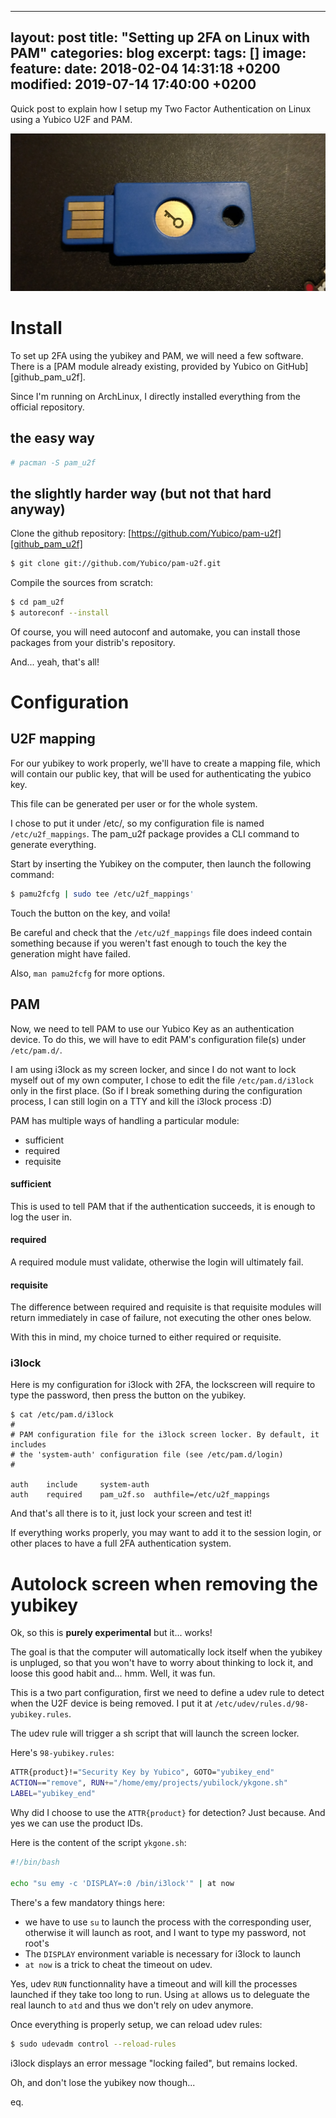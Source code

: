 
---
layout: post
title: "Setting up 2FA on Linux with PAM"
categories: blog
excerpt:
tags: []
image:
  feature:
date: 2018-02-04 14:31:18 +0200
modified: 2019-07-14 17:40:00 +0200
---

Quick post to explain how I setup my Two Factor Authentication on Linux using a Yubico U2F and PAM.

![yubico u2f](/images/posts/yubico_u2f/yubico_u2f.jpg)

# Install

To set up 2FA using the yubikey and PAM, we will need a few software.
There is a [PAM module already existing, provided by Yubico on GitHub][github_pam_u2f].
  
Since I'm running on ArchLinux, I directly installed everything from the official repository. 

## the easy way

```bash
# pacman -S pam_u2f
```

## the slightly harder way (but not that hard anyway)

Clone the github repository: [https://github.com/Yubico/pam-u2f][github_pam_u2f]

```bash
$ git clone git://github.com/Yubico/pam-u2f.git
```

Compile the sources from scratch:

```bash
$ cd pam_u2f
$ autoreconf --install
```

Of course, you will need autoconf and automake, you can install those packages from your distrib's repository.
  
And... yeah, that's all!

[gihub_pam_u2f]: https://github.com/Yubico/pam-u2f

# Configuration

## U2F mapping

For our yubikey to work properly, we'll have to create a mapping file, which will contain our public key, that will be used for authenticating the yubico key.
  
This file can be generated per user or for the whole system.
  
I chose to put it under /etc/, so my configuration file is named `/etc/u2f_mappings`. The pam_u2f package provides a CLI command to generate everything.
  
Start by inserting the Yubikey on the computer, then launch the following command:

```bash
$ pamu2fcfg | sudo tee /etc/u2f_mappings'
```

Touch the button on the key, and voila! 
  
Be careful and check that the `/etc/u2f_mappings` file does indeed contain something because if you weren't fast enough to touch the key the generation might have failed.

  
Also, `man pamu2fcfg` for more options.

## PAM

Now, we need to tell PAM to use our Yubico Key as an authentication device.
To do this, we will have to edit PAM's configuration file(s) under `/etc/pam.d/`. 
  
I am using i3lock as my screen locker, and since I do not want to lock myself out of my own computer, I chose to edit the file `/etc/pam.d/i3lock` only in the first place. (So if I break something during the configuration process, I can still login on a TTY and kill the i3lock process :D)
  
PAM has multiple ways of handling a particular module:

 * sufficient
 * required
 * requisite

#### sufficient 

This is used to tell PAM that if the authentication succeeds, it is enough to log the user in.

#### required

A required module must validate, otherwise the login will ultimately fail.

#### requisite

The difference between required and requisite is that requisite modules will return immediately in case of failure, not executing the other ones below.

  
With this in mind, my choice turned to either required or requisite. 


### i3lock

Here is my configuration for i3lock with 2FA, the lockscreen will require to type the password, then press the button on the yubikey.

```
$ cat /etc/pam.d/i3lock
#
# PAM configuration file for the i3lock screen locker. By default, it includes
# the 'system-auth' configuration file (see /etc/pam.d/login)
#

auth 	include 	system-auth
auth	required	pam_u2f.so 	authfile=/etc/u2f_mappings
```

And that's all there is to it, just lock your screen and test it!
  
If everything works properly, you may want to add it to the session login, or other places to have a full 2FA authentication system.


# Autolock screen when removing the yubikey

Ok, so this is **purely experimental** but it... works!
  
  
The goal is that the computer will automatically lock itself when the yubikey is unpluged, so that you won't have to worry about thinking to lock it, and loose this good habit and... hmm. Well, it was fun.

This is a two part configuration, first we need to define a udev rule to detect when the U2F device is being removed. I put it at `/etc/udev/rules.d/98-yubikey.rules`.

The udev rule will trigger a sh script that will launch the screen locker.

Here's `98-yubikey.rules`:
```bash
ATTR{product}!="Security Key by Yubico", GOTO="yubikey_end"
ACTION=="remove", RUN+="/home/emy/projects/yubilock/ykgone.sh"
LABEL="yubikey_end"
```

Why did I choose to use the `ATTR{product}` for detection? Just because. And yes we can use the product IDs.

  
Here is the content of the script `ykgone.sh`:

```bash
#!/bin/bash

echo "su emy -c 'DISPLAY=:0 /bin/i3lock'" | at now
```

There's a few mandatory things here:
 * we have to use `su` to launch the process with the corresponding user, otherwise it will launch as root, and I want to type my password, not root's
 * The `DISPLAY` environment variable is necessary for i3lock to launch
 * `at now` is a trick to cheat the timeout on udev.

  
Yes, udev `RUN` functionnality have a timeout and will kill the processes launched if they take too long to run. Using `at` allows us to deleguate the real launch to `atd` and thus we don't rely on udev anymore.
  
Once everything is properly setup, we can reload udev rules:

```bash
$ sudo udevadm control --reload-rules
```

i3lock displays an error message "locking failed", but remains locked.

  
  

Oh, and don't lose the yubikey now though...

eq.


